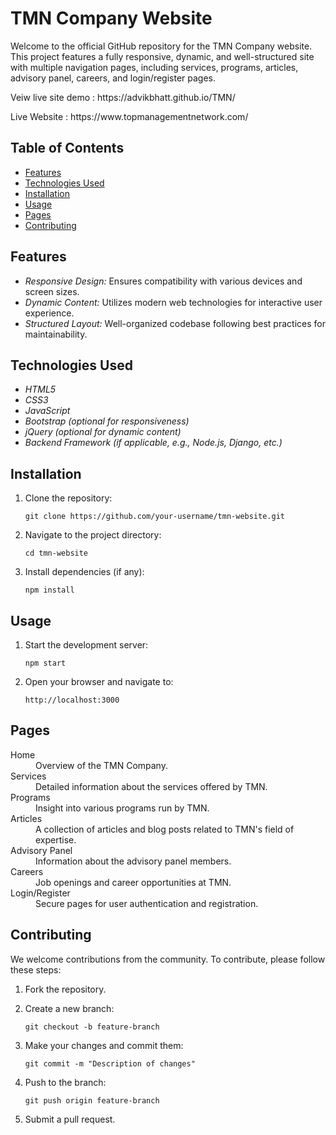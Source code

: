  <h1>TMN Company Website</h1>
    <p>Welcome to the official GitHub repository for the TMN Company website. This project features a fully responsive, dynamic, and well-structured site with multiple navigation pages, including services, programs, articles, advisory panel, careers, and login/register pages. </p>
    <p>Veiw live site demo : https://advikbhatt.github.io/TMN/</p>
    <p>Live Website : https://www.topmanagementnetwork.com/</p>
    <h2>Table of Contents</h2>
    <ul>
        <li><a href="#features">Features</a></li>
        <li><a href="#technologies-used">Technologies Used</a></li>
        <li><a href="#installation">Installation</a></li>
        <li><a href="#usage">Usage</a></li>
        <li><a href="#pages">Pages</a></li>
        <li><a href="#contributing">Contributing</a></li>
    </ul>
    <h2 id="features">Features</h2>
    <ul>
        <li><em>Responsive Design:</em> Ensures compatibility with various devices and screen sizes.</li>
        <li><em>Dynamic Content:</em> Utilizes modern web technologies for interactive user experience.</li>
        <li><em>Structured Layout:</em> Well-organized codebase following best practices for maintainability.</li>
    </ul>
    <h2 id="technologies-used">Technologies Used</h2>
    <ul>
        <li><em>HTML5</em></li>
        <li><em>CSS3</em></li>
        <li><em>JavaScript</em></li>
        <li><em>Bootstrap (optional for responsiveness)</em></li>
        <li><em>jQuery (optional for dynamic content)</em></li>
        <li><em>Backend Framework (if applicable, e.g., Node.js, Django, etc.)</em></li>
    </ul>
    <h2 id="installation">Installation</h2>
    <ol>
        <li>
            <p>Clone the repository:</p>
            <pre><code>git clone https://github.com/your-username/tmn-website.git</code></pre>
        </li>
        <li>
            <p>Navigate to the project directory:</p>
            <pre><code>cd tmn-website</code></pre>
        </li>
        <li>
            <p>Install dependencies (if any):</p>
            <pre><code>npm install</code></pre>
        </li>
    </ol>
    <h2 id="usage">Usage</h2>
    <ol>
        <li>
            <p>Start the development server:</p>
            <pre><code>npm start</code></pre>
        </li>
        <li>
            <p>Open your browser and navigate to:</p>
            <pre><code>http://localhost:3000</code></pre>
        </li>
    </ol>
    <h2 id="pages">Pages</h2>
    <dl>
        <dt>Home</dt>
        <dd>Overview of the TMN Company.</dd>
        <dt>Services</dt>
        <dd>Detailed information about the services offered by TMN.</dd>
        <dt>Programs</dt>
        <dd>Insight into various programs run by TMN.</dd>
        <dt>Articles</dt>
        <dd>A collection of articles and blog posts related to TMN's field of expertise.</dd>
        <dt>Advisory Panel</dt>
        <dd>Information about the advisory panel members.</dd>
        <dt>Careers</dt>
        <dd>Job openings and career opportunities at TMN.</dd>
        <dt>Login/Register</dt>
        <dd>Secure pages for user authentication and registration.</dd>
    </dl>
    <h2 id="contributing">Contributing</h2>
    <p>We welcome contributions from the community. To contribute, please follow these steps:</p>
    <ol>
        <li>Fork the repository.</li>
        <li>
            <p>Create a new branch:</p>
            <pre><code>git checkout -b feature-branch</code></pre>
        </li>
        <li>
            <p>Make your changes and commit them:</p>
            <pre><code>git commit -m "Description of changes"</code></pre>
        </li>
        <li>
            <p>Push to the branch:</p>
            <pre><code>git push origin feature-branch</code></pre>
        </li>
        <li>Submit a pull request.</li>
    </ol>
